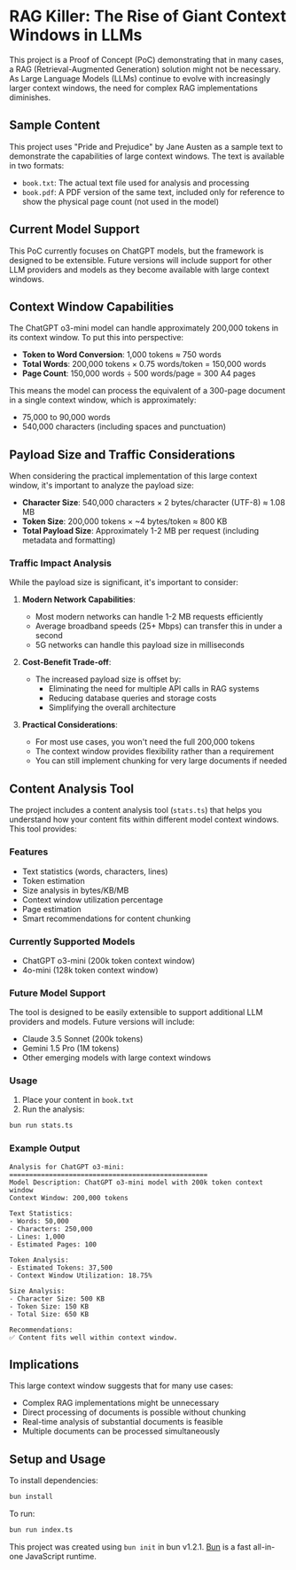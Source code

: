 # RAG Killer: The Rise of Giant Context Windows in LLMs

This project is a Proof of Concept (PoC) demonstrating that in many cases, a RAG (Retrieval-Augmented Generation) solution might not be necessary. As Large Language Models (LLMs) continue to evolve with increasingly larger context windows, the need for complex RAG implementations diminishes.

## Sample Content

This project uses "Pride and Prejudice" by Jane Austen as a sample text to demonstrate the capabilities of large context windows. The text is available in two formats:
- `book.txt`: The actual text file used for analysis and processing
- `book.pdf`: A PDF version of the same text, included only for reference to show the physical page count (not used in the model)

## Current Model Support

This PoC currently focuses on ChatGPT models, but the framework is designed to be extensible. Future versions will include support for other LLM providers and models as they become available with large context windows.

## Context Window Capabilities

The ChatGPT o3-mini model can handle approximately 200,000 tokens in its context window. To put this into perspective:

- **Token to Word Conversion**: 1,000 tokens ≈ 750 words
- **Total Words**: 200,000 tokens × 0.75 words/token = 150,000 words
- **Page Count**: 150,000 words ÷ 500 words/page = 300 A4 pages

This means the model can process the equivalent of a 300-page document in a single context window, which is approximately:
- 75,000 to 90,000 words
- 540,000 characters (including spaces and punctuation)

## Payload Size and Traffic Considerations

When considering the practical implementation of this large context window, it's important to analyze the payload size:

- **Character Size**: 540,000 characters × 2 bytes/character (UTF-8) ≈ 1.08 MB
- **Token Size**: 200,000 tokens × ~4 bytes/token ≈ 800 KB
- **Total Payload Size**: Approximately 1-2 MB per request (including metadata and formatting)

### Traffic Impact Analysis

While the payload size is significant, it's important to consider:

1. **Modern Network Capabilities**:
   - Most modern networks can handle 1-2 MB requests efficiently
   - Average broadband speeds (25+ Mbps) can transfer this in under a second
   - 5G networks can handle this payload size in milliseconds

2. **Cost-Benefit Trade-off**:
   - The increased payload size is offset by:
     - Eliminating the need for multiple API calls in RAG systems
     - Reducing database queries and storage costs
     - Simplifying the overall architecture

3. **Practical Considerations**:
   - For most use cases, you won't need the full 200,000 tokens
   - The context window provides flexibility rather than a requirement
   - You can still implement chunking for very large documents if needed

## Content Analysis Tool

The project includes a content analysis tool (`stats.ts`) that helps you understand how your content fits within different model context windows. This tool provides:

### Features
- Text statistics (words, characters, lines)
- Token estimation
- Size analysis in bytes/KB/MB
- Context window utilization percentage
- Page estimation
- Smart recommendations for content chunking

### Currently Supported Models
- ChatGPT o3-mini (200k token context window)
- 4o-mini (128k token context window)

### Future Model Support
The tool is designed to be easily extensible to support additional LLM providers and models. Future versions will include:
- Claude 3.5 Sonnet (200k tokens)
- Gemini 1.5 Pro (1M tokens)
- Other emerging models with large context windows

### Usage
1. Place your content in `book.txt`
2. Run the analysis:
```bash
bun run stats.ts
```

### Example Output
```
Analysis for ChatGPT o3-mini:
==================================================
Model Description: ChatGPT o3-mini model with 200k token context window
Context Window: 200,000 tokens

Text Statistics:
- Words: 50,000
- Characters: 250,000
- Lines: 1,000
- Estimated Pages: 100

Token Analysis:
- Estimated Tokens: 37,500
- Context Window Utilization: 18.75%

Size Analysis:
- Character Size: 500 KB
- Token Size: 150 KB
- Total Size: 650 KB

Recommendations:
✅ Content fits well within context window.
```

## Implications

This large context window suggests that for many use cases:
- Complex RAG implementations might be unnecessary
- Direct processing of documents is possible without chunking
- Real-time analysis of substantial documents is feasible
- Multiple documents can be processed simultaneously

## Setup and Usage

To install dependencies:

```bash
bun install
```

To run:

```bash
bun run index.ts
```

This project was created using `bun init` in bun v1.2.1. [Bun](https://bun.sh) is a fast all-in-one JavaScript runtime.
